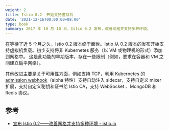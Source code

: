 ```yaml
---
weight: 2
title: Istio 0.2——开始支持虚拟机
date: '2021-12-16T00:00:00+08:00'
type: book
summary: 2017 年 10 月 10 日，Istio 0.2 发布，改善网格并支持多种环境。
---
```


在等待了近 5 个月之久，Istio 0.2 版本终于面世。Istio 从 0.2 版本的发布开始支持虚拟机负载。初步支持将非 Kubernetes 服务（以 VM 或物理机的形式）添加到网格中。 这是此功能的早期版本，存在一些限制（例如，要求在容器和 VM 之间建立扁平网络）。

其他改进主要是关于可用性方面，例如支持 TCP，利用 Kubernetes 的 [admission webhook](https://kubernetes.io/docs/reference/access-authn-authz/extensible-admission-controllers/)（alpha 特性）支持自动注入 sidecar，支持自定义 mixer 扩展，支持自定义秘钥和证书给 Istio CA，支持 WebSocket 、MongoDB 和 Redis 协议。

## 参考

- [宣布 Istio 0.2——改善网格并支持多种环境 - istio.io](https://istio.io/latest/zh/news/releases/0.x/announcing-0.2)